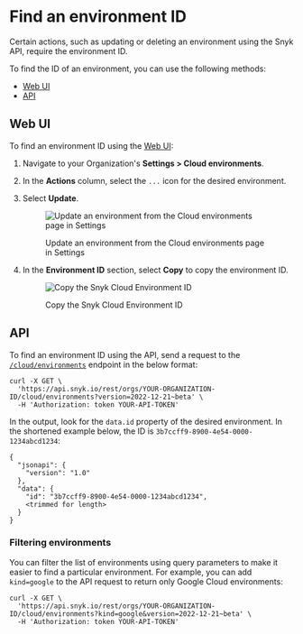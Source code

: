 # Find an environment ID

Certain actions, such as updating or deleting an environment using the Snyk API, require the environment ID.

To find the ID of an environment, you can use the following methods:

* [Web UI](find-a-snyk-cloud-environment-id.md#web-ui)
* [API](find-a-snyk-cloud-environment-id.md#api)

## Web UI

To find an environment ID using the [Web UI](https://app.snyk.io/):

1. Navigate to your Organization's **Settings > Cloud environments**.
2. In the **Actions** column, select the `...` icon for the desired environment.
3.  Select **Update**.

    <figure><img src="../../../.gitbook/assets/snyk-cloud-update-env-ui.png" alt="Update an environment from the Cloud environments page in Settings"><figcaption><p>Update an environment from the Cloud environments page in Settings</p></figcaption></figure>
4.  In the **Environment ID** section, select **Copy** to copy the environment ID.

    <figure><img src="../../../.gitbook/assets/snyk-cloud-copy-env-id-ui.png" alt="Copy the Snyk Cloud Environment ID"><figcaption><p>Copy the Snyk Cloud Environment ID</p></figcaption></figure>

## API

To find an environment ID using the API, send a request to the [`/cloud/environments`](https://apidocs.snyk.io/?version=2022-12-21%7Ebeta#get-/orgs/-org\_id-/cloud/environments) endpoint in the below format:

```
curl -X GET \
  'https://api.snyk.io/rest/orgs/YOUR-ORGANIZATION-ID/cloud/environments?version=2022-12-21~beta' \
  -H 'Authorization: token YOUR-API-TOKEN'
```

In the output, look for the `data.id` property of the desired environment. In the shortened example below, the ID is `3b7ccff9-8900-4e54-0000-1234abcd1234`:

```
{
  "jsonapi": {
    "version": "1.0"
  },
  "data": {
    "id": "3b7ccff9-8900-4e54-0000-1234abcd1234",
    <trimmed for length>
  }
}
```

### Filtering environments

You can filter the list of environments using query parameters to make it easier to find a particular environment. For example, you can add `kind=google` to the API request to return only Google Cloud environments:

```
curl -X GET \
  'https://api.snyk.io/rest/orgs/YOUR-ORGANIZATION-ID/cloud/environments?kind=google&version=2022-12-21~beta' \
  -H 'Authorization: token YOUR-API-TOKEN'
```
